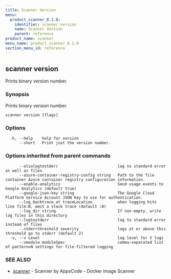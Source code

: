 ```yaml
---
title: Scanner Version
menu:
  product_scanner_0.1.0:
    identifier: scanner-version
    name: Scanner Version
    parent: reference
product_name: scanner
menu_name: product_scanner_0.1.0
section_menu_id: reference
---
```

## scanner version

Prints binary version number.

### Synopsis

Prints binary version number.

```
scanner version [flags]
```

### Options

```
  -h, --help    help for version
      --short   Print just the version number.
```

### Options inherited from parent commands

```
      --alsologtostderr                          log to standard error as well as files
      --azure-container-registry-config string   Path to the file container Azure container registry configuration information.
      --enable-analytics                         Send usage events to Google Analytics (default true)
      --google-json-key string                   The Google Cloud Platform Service Account JSON Key to use for authentication.
      --log_backtrace_at traceLocation           when logging hits line file:N, emit a stack trace (default :0)
      --log_dir string                           If non-empty, write log files in this directory
      --logtostderr                              log to standard error instead of files
      --stderrthreshold severity                 logs at or above this threshold go to stderr (default 2)
  -v, --v Level                                  log level for V logs
      --vmodule moduleSpec                       comma-separated list of pattern=N settings for file-filtered logging
```

### SEE ALSO

* [scanner](/docs/reference/scanner.md)	 - Scanner by AppsCode - Docker Image Scanner

